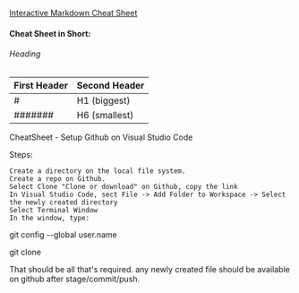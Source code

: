 
[Interactive Markdown Cheat Sheet](https://www.markdownguide.org/cheat-sheet/)

#### Cheat Sheet in Short:

###### Heading

First Header | Second Header
------------ | -------------
\# | H1 (biggest)
\####### | H6 (smallest)



CheatSheet - Setup Github on Visual Studio Code

Steps:

    Create a directory on the local file system.
    Create a repo on Github.
    Select Clone "Clone or download" on Github, copy the link
    In Visual Studio Code, sect File -> Add Folder to Workspace -> Select the newly created directory
    Select Terminal Window
    In the window, type:

git config --global user.name <github userID>

git clone <URL from github link copied earlier>

That should be all that's required.  any newly created file should be available on github after stage/commit/push.
